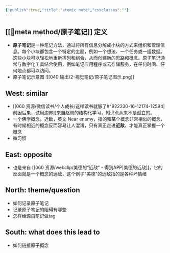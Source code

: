 ```yaml
---
{"publish":true,"title":"atomic note","cssclasses":""}
---
```



## [[🫚meta method/原子笔记]] 定义 
- **原子笔记**是一种笔记方法，通过将所有信息分解成小块的方式来组织和管理信息。每个小块都包含一个特定的主题，例如一个想法、一个任务或一组数据。这些小块可以轻松地重新排列和组合，从而创建新的思路和概念。原子笔记通常与数字化工具结合使用，例如笔记应用程序或云存储服务，在任何时间、任何地点都可以访问。
- 原子笔记示意图
![[040 输出/2-视觉笔记/原子笔记图示.png]]
## West: similar
- [[060 资源/微信读书/个人成长/这样读书就够了#^922230-16-12174-12594\|前因后果，试用边界]]来自赵周的结构化学习，知识点从来不是孤立的。
- 一个佛学概念，近敌，英文 Near enemy，指的和某个概念非常相似的概念，有时候相近的概念反而容易让人混淆，只有真正走进**近敌**，才能真正掌握一个概念
- 微习惯
## East: opposite
- 也是来自 [[060 资源/webclip/美德的“近敌” - 得到APP\|美德的近敌]]，它的反面就是一个概念的远敌，这个例子"美德"的远敌指的是各种坏情绪

## North: theme/question
- 如何记录原子笔记
- 记录原子笔记的阻碍有哪些
- 怎样给源自笔记做tag

## South: what does this lead to
- 如何链接原子概念